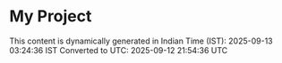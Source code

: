 # My Project

This content is dynamically generated in Indian Time (IST): 2025-09-13 03:24:36 IST
Converted to UTC: 2025-09-12 21:54:36 UTC
